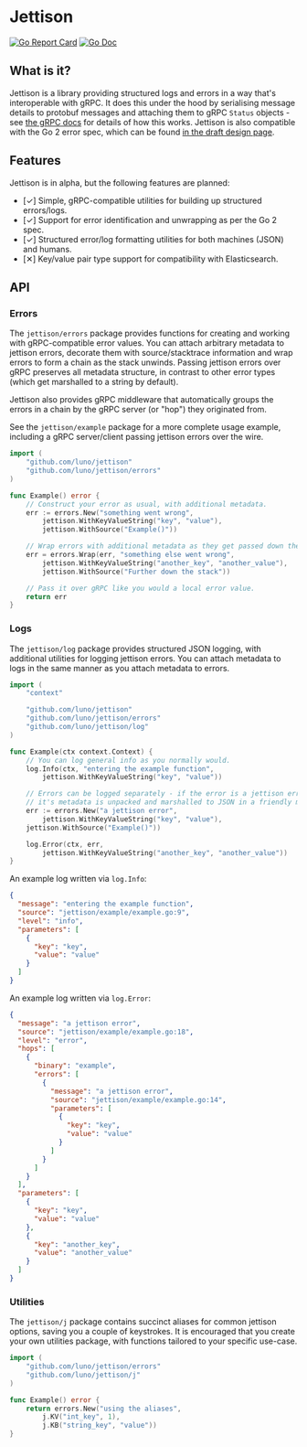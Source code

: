 # Jettison
[![Go Report Card](https://goreportcard.com/badge/github.com/golang-standards/project-layout?style=flat-square)](https://goreportcard.com/report/github.com/luno/jettison)
[![Go Doc](https://img.shields.io/badge/godoc-reference-blue.svg?style=flat-square)](http://godoc.org/github.com/luno/jettison)

## What is it?
Jettison is a library providing structured logs and errors in a way that's
interoperable with gRPC. It does this under the hood by serialising message
details to protobuf messages and attaching them to gRPC `Status` objects - 
see [the gRPC docs](https://godoc.org/google.golang.org/grpc/status) for 
details of how this works. Jettison is also compatible with the Go 2 error
spec, which can be found [in the draft design page](https://go.googlesource.com/proposal/+/master/design/go2draft.md).

## Features
Jettison is in alpha, but the following features are planned:

* [✓] Simple, gRPC-compatible utilities for building up structured errors/logs.
* [✓] Support for error identification and unwrapping as per the Go 2 spec.
* [✓] Structured error/log formatting utilities for both machines (JSON) and 
  humans.
* [✕] Key/value pair type support for compatibility with Elasticsearch.

## API
### Errors
The `jettison/errors` package provides functions for creating and working with
gRPC-compatible error values. You can attach arbitrary metadata to jettison
errors, decorate them with source/stacktrace information and wrap errors to
form a chain as the stack unwinds. Passing jettison errors over gRPC preserves 
all metadata structure, in contrast to other error types (which get marshalled 
to a string by default).

Jettison also provides gRPC middleware that automatically groups the errors 
in a chain by the gRPC server (or "hop") they originated from.

See the `jettison/example` package for a more complete usage example, including
a gRPC server/client passing jettison errors over the wire.

```GO
import (
    "github.com/luno/jettison"
    "github.com/luno/jettison/errors"
)

func Example() error {
    // Construct your error as usual, with additional metadata.
    err := errors.New("something went wrong",
        jettison.WithKeyValueString("key", "value"),
        jettison.WithSource("Example()"))

    // Wrap errors with additional metadata as they get passed down the stack.
    err = errors.Wrap(err, "something else went wrong",
        jettison.WithKeyValueString("another_key", "another_value"),
        jettison.WithSource("Further down the stack"))

    // Pass it over gRPC like you would a local error value.
    return err 
}
```

### Logs
The `jettison/log` package provides structured JSON logging, with additional
utilities for logging jettison errors. You can attach metadata to logs in the
same manner as you attach metadata to errors.

```GO
import (
    "context"

    "github.com/luno/jettison"
    "github.com/luno/jettison/errors"
    "github.com/luno/jettison/log"
)

func Example(ctx context.Context) {
    // You can log general info as you normally would.
    log.Info(ctx, "entering the example function",
        jettison.WithKeyValueString("key", "value"))

    // Errors can be logged separately - if the error is a jettison error then
    // it's metadata is unpacked and marshalled to JSON in a friendly manner.
    err := errors.New("a jettison error",
        jettison.WithKeyValueString("key", "value"),
    jettison.WithSource("Example()"))

    log.Error(ctx, err, 
        jettison.WithKeyValueString("another_key", "another_value"))
}
```

An example log written via `log.Info`:
```JSON
{
  "message": "entering the example function",
  "source": "jettison/example/example.go:9",
  "level": "info",
  "parameters": [
    {
      "key": "key",
      "value": "value"
    }
  ]
}
```

An example log written via `log.Error`:
```JSON
{
  "message": "a jettison error",
  "source": "jettison/example/example.go:18",
  "level": "error",
  "hops": [
    {
      "binary": "example",
      "errors": [
        {
          "message": "a jettison error",
          "source": "jettison/example/example.go:14",
          "parameters": [
            {
              "key": "key",
              "value": "value"
            }
          ]
        }
      ]
    }
  ],
  "parameters": [
    {
      "key": "key",
      "value": "value"
    },
    {
      "key": "another_key",
      "value": "another_value"
    }
  ]
}
```

### Utilities
The `jettison/j` package contains succinct aliases for common jettison options,
saving you a couple of keystrokes. It is encouraged that you create your own
utilities package, with functions tailored to your specific use-case.

```GO
import (
    "github.com/luno/jettison/errors"
    "github.com/luno/jettison/j"
)

func Example() error {
    return errors.New("using the aliases", 
        j.KV("int_key", 1),
        j.KB("string_key", "value"))
}
```
